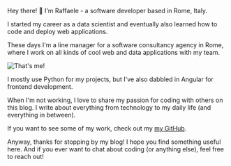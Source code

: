 Hey there! 👋 I'm Raffaele - a software developer based in Rome, Italy. 

I started my career as a data scientist and eventually also learned how to code and deploy web applications. 

These days I'm a line manager for a software consultancy agency in Rome, where I work on all kinds of cool web and data applications with my team. 

![That's me!](/kickOff2023arrow.png)


I mostly use Python for my projects, but I've also dabbled in Angular for frontend development.

When I'm not working, I love to share my passion for coding with others on this blog. I write about everything from technology to my daily life (and everything in between). 

If you want to see some of my work, check out my [my GitHub](https://github.com/raphael2692). 

Anyway, thanks for stopping by my blog! I hope you find something useful here. And if you ever want to chat about coding (or anything else), feel free to reach out!
